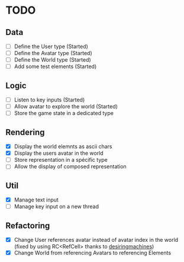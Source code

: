 # TODO
## Data
- [ ] Define the User type (Started)
- [ ] Define the Avatar type (Started)
- [ ] Define the World type (Started)
- [ ] Add some test elements (Started)

## Logic
- [ ] Listen to key inputs (Started)
- [ ] Allow avatar to explore the world (Started)
- [ ] Store the game state in a dedicated type

## Rendering
- [x] Display the world elemnts as ascii chars
- [x] Display the users avatar in the world
- [ ] Store representation in a spécific type
- [ ] Allow the display of composed representation

## Util
- [x] Manage text input
- [ ] Manage key input on a new thread

## Refactoring
- [x] Change User references avatar instead of avatar index in the world (fixed by using RC<RefCell<Avatar>> thanks to [desiringmachines](https://www.reddit.com/r/rust/comments/3rqrde/sharing_data_in_multiple_objects/cwrqf77))
- [x] Change World from referencing Avatars to referencing Elements

